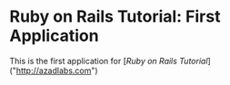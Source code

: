 # Ruby on Rails Tutorial: First Application
This is the first application for [*Ruby on Rails Tutorial*] ("http://azadlabs.com")